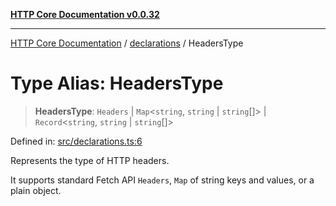[**HTTP Core Documentation v0.0.32**](../../README.md)

***

[HTTP Core Documentation](../../modules.md) / [declarations](../README.md) / HeadersType

# Type Alias: HeadersType

> **HeadersType**: `Headers` \| `Map`\<`string`, `string` \| `string`[]\> \| `Record`\<`string`, `string` \| `string`[]\>

Defined in: [src/declarations.ts:6](https://github.com/stonemjs/http-core/blob/680e946aeb5100b42b4836417719aba730586478/src/declarations.ts#L6)

Represents the type of HTTP headers.

It supports standard Fetch API `Headers`, `Map` of string keys and values, or a plain object.
